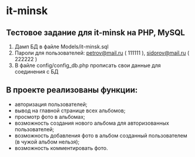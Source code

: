 # it-minsk
## Тестовое задание для it-minsk на PHP, MySQL
1. Дамп БД в файле Models/it-minsk.sql
2. Пароли для пользователей: petrov@mail.ru ( 111111 ), sidorov@mail.ru ( 222222 )
3. В файле config/config_db.php прописать свои данные для соединения с БД

## В проекте реализованы функции:
- авторизация пользователей;
- вывод на главной странице всех альбомов;
- просмотр фото в альбомах;
- возможность создания нового альбома для авторизованных пользователей;
- возможность добавления фото в альбом созданный пользователем (в чужой альбом нельзя);
- возможность комментировать фото.
